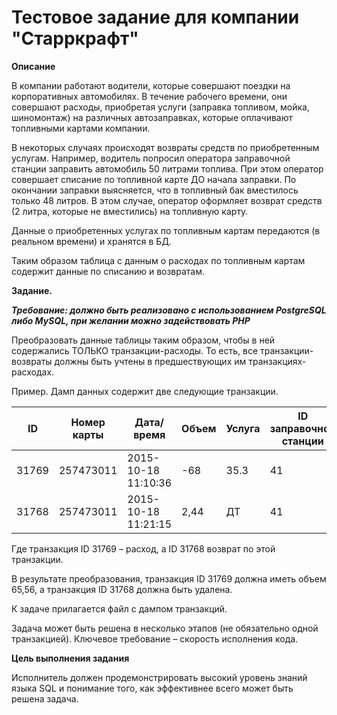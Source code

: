 # Тестовое задание для компании "Старркрафт"
**Описание**

В компании работают водители, которые совершают поездки на корпоративных автомобилях. В течение рабочего времени, они совершают расходы, приобретая услуги (заправка топливом, мойка, шиномонтаж) на различных автозаправках, которые оплачивают топливными картами компании.

В некоторых случаях происходят возвраты средств по приобретенным услугам. Например, водитель попросил оператора заправочной станции заправить автомобиль 50 литрами топлива. При этом оператор совершает списание по топливной карте ДО начала заправки. По окончании заправки выясняется, что в топливный бак вместилось только 48 литров. В этом случае, оператор оформляет возврат средств (2 литра, которые не вместились) на топливную карту.

Данные о приобретенных услугах по топливным картам передаются (в реальном времени) и хранятся в БД.

Таким образом таблица с данным о расходах по топливным картам содержит данные по списанию и возвратам.

**Задание.**

***Требование: должно быть реализовано с использованием PostgreSQL либо MySQL, при желании можно задействовать PHP***

Преобразовать данные таблицы таким образом, чтобы в ней содержались ТОЛЬКО транзакции-расходы. То есть, все транзакции-возвраты должны быть учтены в предшествующих им транзакциях-расходах.

Пример. Дамп данных содержит две следующие транзакции.

| ID  | Номер карты | Дата/время | Объем | Услуга | ID заправочной станции |
| --- | --- | --- | --- | --- | --- |
| 31769 | 257473011 | 2015-10-18 11:10:36 | \-68 | 35.3 | 41  |
| 31768 | 257473011 | 2015-10-18 11:21:15 | 2,44 | ДТ  | 41  |

Где транзакция ID 31769 – расход, а ID 31768 возврат по этой транзакции.

В результате преобразования, транзакция ID 31769 должна иметь объем 65,56, а транзакция ID 31768 должна быть удалена.

К задаче прилагается файл с дампом транзакций.

Задача может быть решена в несколько этапов (не обязательно одной транзакцией). Ключевое требование – скорость исполнения кода.

**Цель выполнения задания**

Исполнитель должен продемонстрировать высокий уровень знаний языка SQL и понимание того, как эффективнее всего может быть решена задача.
